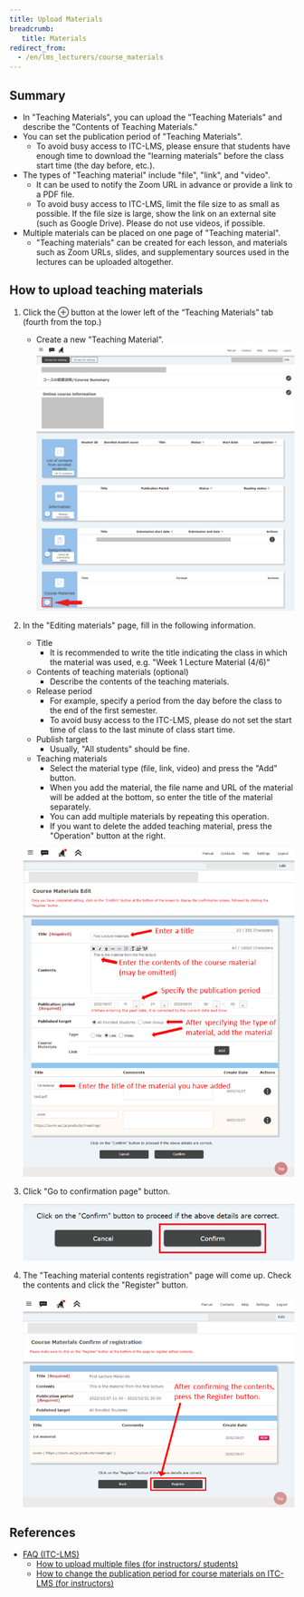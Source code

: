 ```yaml
---
title: Upload Materials
breadcrumb:
   title: Materials
redirect_from:
  - /en/lms_lecturers/course_materials
---
```


## Summary
* In "Teaching Materials", you can upload the "Teaching Materials" and  describe the "Contents of Teaching Materials." 
* You can set the publication period of "Teaching Materials".
    * To avoid busy access to ITC-LMS, please ensure that students have enough time to download the "learning materials" before the class start time (the day before, etc.).
* The types of "Teaching material" include "file", "link", and "video".
    * It can be used to notify the Zoom URL in advance or provide a link to a PDF file.
    * To avoid busy access to ITC-LMS, limit the file size to as small as possible. If the file size is large, show the link on an external site (such as Google Drive). Please do not use videos, if possible.
* Multiple materials can be placed on one page of "Teaching material".
    * "Teaching materials" can be created for each lesson, and materials such as Zoom URLs, slides, and supplementary sources used in the lectures can be uploaded altogether.

## How to upload teaching materials

1. Click the ⊕ button at the lower left of the “Teaching Materials” tab (fourth from the top.)
    * Create a new "Teaching Material".
    ![教材](material1.png)
    
    
    
1. In the "Editing materials" page, fill in the following information.
   
    * Title
        * It is recommended to write the title indicating the class in which the material was used, e.g. "Week 1 Lecture Material (4/6)" 
    * Contents of teaching materials (optional)
        * Describe the contents of the teaching materials.
    * Release period
        * For example, specify a period from the day before the class to the end of the first semester.
        * To avoid busy access to the ITC-LMS, please do not set the start time of class to the last minute of class start time.
    * Publish target
        * Usually, "All students" should be fine.
    * Teaching materials
        * Select the material type (file, link, video) and press the "Add" button.
        * When you add the material, the file name and URL of the material will be added at the bottom, so enter the title of the material separately.
        * You can add multiple materials by repeating this operation.
        * If you want to delete the added teaching material, press the  "Operation" button at the right.
    
    ![教材 編集](material2.png)
    
    
    
1. Click "Go to confirmation page" button.

    ![確認画面に進む](material3.png)

    

1. The "Teaching material contents registration" page will come up. Check the contents and click the "Register" button.

    ![教材 登録内容確認](material4.png)

## References
* <a href="https://www.ecc.u-tokyo.ac.jp/en/itc-lms/faq.html">FAQ (ITC-LMS)</a>
  * <a href="https://www.ecc.u-tokyo.ac.jp/en/announcement/2016/08/08_2280.html">How to upload multiple files (for instructors/ students)</a>
  * <a href="https://www.ecc.u-tokyo.ac.jp/en/announcement/2019/06/26_3017.html">How to change the publication period for course materials on ITC-LMS (for instructors)</a>
